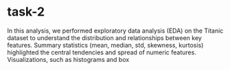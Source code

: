 # task-2
In this analysis, we performed exploratory data analysis (EDA) on the Titanic dataset to understand the distribution and relationships between key features. Summary statistics (mean, median, std, skewness, kurtosis) highlighted the central tendencies and spread of numeric features. Visualizations, such as histograms and box
